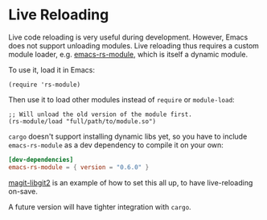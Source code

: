 # Live Reloading

Live code reloading is very useful during development. However, Emacs does not support unloading modules. Live reloading thus requires a custom module loader, e.g. [emacs-rs-module](https://crates.io/crates/emacs-rs-module), which is itself a dynamic module.

To use it, load it in Emacs:

```emacs-lisp
(require 'rs-module)
```

Then use it to load other modules instead of `require` or `module-load`:

```emacs-lisp
;; Will unload the old version of the module first.
(rs-module/load "full/path/to/module.so")
```

`cargo` doesn't support installing dynamic libs yet, so you have to include `emacs-rs-module` as a dev dependency to compile it on your own:

```toml
[dev-dependencies]
emacs-rs-module = { version = "0.6.0" }
```

[magit-libgit2](https://github.com/ubolonton/magit-libgit2#interactive-development) is an example of how to set this all up, to have live-reloading on-save.

A future version will have tighter integration with `cargo`.
